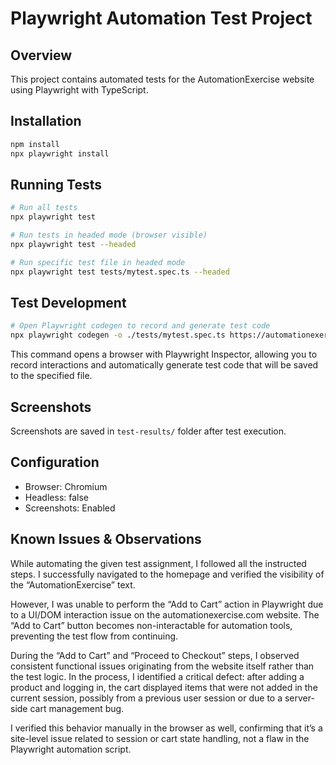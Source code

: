 # Playwright Automation Test Project

## Overview
This project contains automated tests for the AutomationExercise website using Playwright with TypeScript.

## Installation
```bash
npm install
npx playwright install
```

## Running Tests
```bash
# Run all tests
npx playwright test

# Run tests in headed mode (browser visible)
npx playwright test --headed

# Run specific test file in headed mode
npx playwright test tests/mytest.spec.ts --headed
```

## Test Development
```bash
# Open Playwright codegen to record and generate test code
npx playwright codegen -o ./tests/mytest.spec.ts https://automationexercise.com/
```
This command opens a browser with Playwright Inspector, allowing you to record interactions and automatically generate test code that will be saved to the specified file.

## Screenshots
Screenshots are saved in `test-results/` folder after test execution.

## Configuration
- Browser: Chromium
- Headless: false
- Screenshots: Enabled

## Known Issues & Observations

While automating the given test assignment, I followed all the instructed steps. I successfully navigated to the homepage and verified the visibility of the “AutomationExercise” text.

However, I was unable to perform the “Add to Cart” action in Playwright due to a UI/DOM interaction issue on the automationexercise.com website. The “Add to Cart” button becomes non-interactable for automation tools, preventing the test flow from continuing.

During the “Add to Cart” and “Proceed to Checkout” steps, I observed consistent functional issues originating from the website itself rather than the test logic. In the process, I identified a critical defect: after adding a product and logging in, the cart displayed items that were not added in the current session, possibly from a previous user session or due to a server-side cart management bug.

I verified this behavior manually in the browser as well, confirming that it’s a site-level issue related to session or cart state handling, not a flaw in the Playwright automation script.